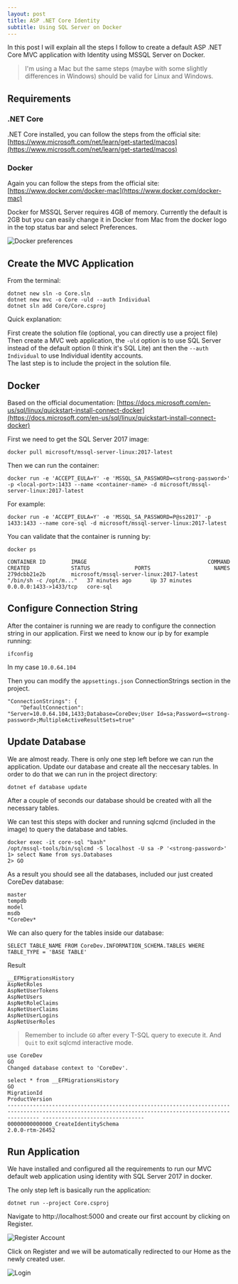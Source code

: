 ```yaml
---
layout: post
title: ASP .NET Core Identity
subtitle: Using SQL Server on Docker
---
```


In this post I will explain all the steps I follow to create a default ASP .NET Core MVC application with Identity using MSSQL Server on Docker.

> I'm using a Mac but the same steps (maybe with some slightly differences in Windows) should be valid for Linux and Windows.

## Requirements

### .NET Core 

.NET Core installed, you can follow the steps from the official site: [https://www.microsoft.com/net/learn/get-started/macos](https://www.microsoft.com/net/learn/get-started/macos)

### Docker

Again you can follow the steps from the official site: [https://www.docker.com/docker-mac](https://www.docker.com/docker-mac)

Docker for MSSQL Server requires 4GB of memory. Currently the default is 2GB but you can easily change it in Docker from Mac from the docker logo in the top status bar and select Preferences.

![Docker preferences](../img/2017-11-04-core-identity-mssql-docker/01-docker.png)

## Create the MVC Application

From the terminal: 

    dotnet new sln -o Core.sln
    dotnet new mvc -o Core -uld --auth Individual
    dotnet sln add Core/Core.csproj

Quick explanation:

First create the solution file (optional, you can directly use a project file)  
Then create a MVC web application, the `-uld` option is to use SQL Server instead of the default option (I think it's SQL Lite) ant then the `--auth Individual` to use Individual identity accounts.  
The last step is to include the project in the solution file. 

## Docker

Based on the official documentation: [https://docs.microsoft.com/en-us/sql/linux/quickstart-install-connect-docker](https://docs.microsoft.com/en-us/sql/linux/quickstart-install-connect-docker)

First we need to get the SQL Server 2017 image:

    docker pull microsoft/mssql-server-linux:2017-latest

Then we can run the container:

    docker run -e 'ACCEPT_EULA=Y' -e 'MSSQL_SA_PASSWORD=<strong-password>' -p <local-port>:1433 --name <container-name> -d microsoft/mssql-server-linux:2017-latest

For example:

    docker run -e 'ACCEPT_EULA=Y' -e 'MSSQL_SA_PASSWORD=P@ss2017' -p 1433:1433 --name core-sql -d microsoft/mssql-server-linux:2017-latest

You can validate that the container is running by:

    docker ps

    CONTAINER ID        IMAGE                                      COMMAND                  CREATED             STATUS              PORTS                    NAMES
    279dcbb21e2b        microsoft/mssql-server-linux:2017-latest   "/bin/sh -c /opt/m..."   37 minutes ago      Up 37 minutes       0.0.0.0:1433->1433/tcp   core-sql

## Configure Connection String

After the container is running we are ready to configure the connection string in our application. First we need to know our ip by for example running:

    ifconfig

In my case `10.0.64.104`

Then you can modify the `appsettings.json` ConnectionStrings section in the project.


    "ConnectionStrings": {
        "DefaultConnection": "Server=10.0.64.104,1433;Database=CoreDev;User Id=sa;Password=<strong-password>;MultipleActiveResultSets=true"

## Update Database

We are almost ready. There is only one step left before we can run the application. Update our database and create all the neccesary tables. In order to do that we can run in the project directory:

    dotnet ef database update

After a couple of seconds our database should be created with all the necessary tables.

We can test this steps with docker and running sqlcmd (included in the image) to query the database and tables.

    docker exec -it core-sql "bash"
    /opt/mssql-tools/bin/sqlcmd -S localhost -U sa -P '<strong-password>'
    1> select Name from sys.Databases
    2> GO

As a result you should see all the databases, included our just created CoreDev database:

    master                                                                                                                          
    tempdb                                                                                                                          
    model                                                                                                                           
    msdb                                                                                                                            
    *CoreDev*    

We can also query for the tables inside our database:

    SELECT TABLE_NAME FROM CoreDev.INFORMATION_SCHEMA.TABLES WHERE TABLE_TYPE = 'BASE TABLE'

Result

    __EFMigrationsHistory                                                                                                           
    AspNetRoles                                                                                                                     
    AspNetUserTokens                                                                                                                
    AspNetUsers                                                                                                                     
    AspNetRoleClaims                                                                                                                
    AspNetUserClaims                                                                                                                
    AspNetUserLogins                                                                                                                
    AspNetUserRoles 

> Remember to include `GO` after every T-SQL query to execute it. And `Quit` to exit sqlcmd interactive mode.

    use CoreDev
    GO
    Changed database context to 'CoreDev'.

    select * from __EFMigrationsHistory
    GO
    MigrationId                                                                                                                                            ProductVersion                  
    ------------------------------------------------------------------------------------------------------------------------------------------------------ --------------------------------
    00000000000000_CreateIdentitySchema                                                                                                                    2.0.0-rtm-26452                 

## Run Application

We have installed and configured all the requirements to run our MVC default web application using identity with SQL Server 2017 in docker.

The only step left is basically run the application:

    dotnet run --project Core.csproj

Navigate to http://localhost:5000 and create our first account by clicking on Register.

![Register Account](../img/2017-11-04-core-identity-mssql-docker/02-register.png)

Click on Register and we will be automatically redirected to our Home as the newly created user.

![Login](../img/2017-11-04-core-identity-mssql-docker/03-login.png)

